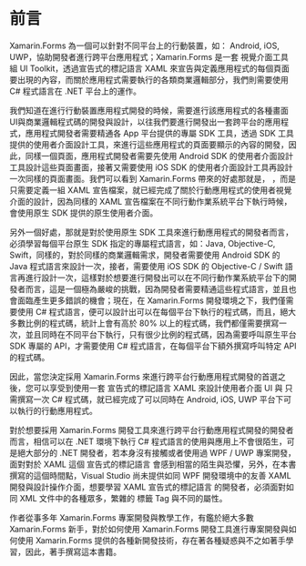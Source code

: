 # 前言

Xamarin.Forms 為一個可以針對不同平台上的行動裝置，如： Android, iOS, UWP，協助開發者進行跨平台應用程式；Xamarin.Forms 是一套 視覺介面工具組 UI Toolkit，透過宣告式的標記語言 XAML 來宣告與定義應用程式的每個頁面要出現的內容，而關於應用程式需要執行的各類商業邏輯部分，我們則需要使用 C# 程式語言在 .NET 平台上的運作。

我們知道在進行行動裝置應用程式開發的時候，需要進行該應用程式的各種畫面 UI與商業邏輯程式碼的開發與設計，以往我們要進行開發出一套跨平台的應用程式，應用程式開發者需要精通各 App 平台提供的專屬 SDK 工具，透過 SDK 工具提供的使用者介面設計工具，來進行這些應用程式的頁面要顯示的內容的開發，因此，同樣一個頁面，應用程式開發者需要先使用 Android SDK 的使用者介面設計工具設計這些頁面畫面，接著又需要使用 iOS SDK 的使用者介面設計工具再設計一次同樣的頁面畫面。我們可以看到 Xamarin.Forms 帶來的好處那就是，
，而是只需要定義一組 XAML 宣告檔案，就已經完成了關於行動應用程式的使用者視覺介面的設計，因為同樣的 XAML 宣告檔案在不同行動作業系統平台下執行時候，會使用原生 SDK 提供的原生使用者介面。

另外一個好處，那就是對於使用原生 SDK 工具來進行動應用程式的開發者而言，必須學習每個平台原生 SDK 指定的專屬程式語言，如：Java, Objective-C, Swift，同樣的，對於同樣的商業邏輯需求，開發者需要使用 Android SDK 的 Java 程式語言來設計一次，接者，需要使用 iOS SDK 的 Objective-C / Swift 語言再進行設計一次，這樣對於想要進行開發出可以在不同行動作業系統平台下的開發者而言，這是一個極為嚴峻的挑戰，因為開發者需要精通這些程式語言，並且也會面臨產生更多錯誤的機會；現在，在 Xamarin.Forms 開發環境之下，我們僅需要使用 C# 程式語言，便可以設計出可以在每個平台下執行的程式碼，而且，絕大多數比例的程式碼，統計上會有高於 80% 以上的程式碼，我們都僅需要撰寫一次，並且同時在不同平台下執行，只有很少比例的程式碼，因為需要呼叫原生平台 SDK 專屬的 API，才需要使用 C# 程式語言，在每個平台下額外撰寫呼叫特定 API 的程式碼。

因此，當您決定採用 Xamarin.Forms 來進行跨平台行動應用程式開發的首選之後，您可以享受到使用一套 宣告式的標記語言 XAML 來設計使用者介面 UI  與 只需撰寫一次 C# 程式碼，就已經完成了可以同時在 Android, iOS, UWP 平台下可以執行的行動應用程式。

對於想要採用 Xamarin.Forms 開發工具來進行跨平台行動應用程式開發的開發者而言，相信可以在 .NET 環境下執行 C# 程式語言的使用與應用上不會很陌生，可是絕大部分的 .NET 開發者，若本身沒有接觸或者使用過 WPF / UWP 專案開發，面對對於 XAML 這個 宣告式的標記語言 會感到相當的陌生與恐懼，另外，在本書撰寫的這個時間點，Visual Studio 尚未提供如同 WPF 開發環境中的友善 XAML 開發與設計操作介面，想要學習 XAML 宣告式的標記語言 的開發者，必須面對如同 XML 文件中的各種眾多，繁雜的 標籤 Tag 與不同的屬性。

作者從事多年 Xamarin.Forms 專案開發與教學工作，有鑑於絕大多數 Xamarin.Forms 新手，對於如何使用 Xamarin.Forms 開發工具進行專案開發與如何使用 Xamarin.Forms 提供的各種新開發技術，存在著各種疑惑與不之如著手學習，因此，著手撰寫這本書籍。


 

